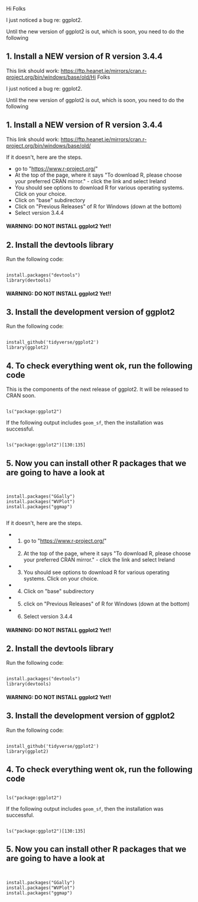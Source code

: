 Hi Folks

I just noticed a bug re: ggplot2.

Until the new version of ggplot2 is out, which is soon, you need to do the following

## 1. Install a NEW version of R version 3.4.4

This link should work: https://ftp.heanet.ie/mirrors/cran.r-project.org/bin/windows/base/old/Hi Folks

I just noticed a bug re: ggplot2.

Until the new version of ggplot2 is out, which is soon, you need to do the following

## 1. Install a NEW version of R version 3.4.4

This link should work: https://ftp.heanet.ie/mirrors/cran.r-project.org/bin/windows/base/old/

If it doesn't, here are the steps.

* go to "https://www.r-project.org/"
* At the top of the page, where it says "To download R, please choose your preferred CRAN mirror." - click the link and select Ireland
* You should see options to download R for various operating systems.  Click on your choice.
* Click on "base" subdirectory
* Click on "Previous Releases" of R for Windows (down at the bottom)
* Select version 3.4.4

#### WARNING: DO NOT INSTALL ggplot2 Yet!! 

## 2. Install the devtools library

Run the following code:

<pre><code>  
install.packages("devtools")
library(devtools)
</code></pre>

#### WARNING: DO NOT INSTALL ggplot2 Yet!!

## 3. Install the development version of ggplot2

Run the following code:

<pre><code>
install_github('tidyverse/ggplot2')
library(ggplot2)
</code></pre>

## 4. To check everything went ok, run the following code

This is the components of the next release of ggplot2. It will be released to CRAN soon.
<pre><code>
ls("package:ggplot2")
</code></pre>

If the following output includes ``geom_sf``, then the installation was successful.

<pre><code>
ls("package:ggplot2")[130:135]
</code></pre>

## 5. Now you can install other R packages that we are going to have a look at

<pre><code>

install.packages("GGally")
install.packages("WVPlot")
install.packages("ggmap")

</code></pre>



If it doesn't, here are the steps.

* 1.  go to "https://www.r-project.org/"
* 2.  At the top of the page, where it says "To download R, please choose your preferred CRAN mirror." - click the link and select Ireland
* 3. You should see options to download R for various operating systems.  Click on your choice.
* 4. Click on "base" subdirectory
* 5. click on "Previous Releases" of R for Windows (down at the bottom)
* 6. Select version 3.4.4

#### WARNING: DO NOT INSTALL ggplot2 Yet!! 

## 2. Install the devtools library

Run the following code:

<pre><code>  
install.packages("devtools")
library(devtools)
</code></pre>

#### WARNING: DO NOT INSTALL ggplot2 Yet!!

## 3. Install the development version of ggplot2

Run the following code:

<pre><code>
install_github('tidyverse/ggplot2')
library(ggplot2)
</code></pre>

## 4. To check everything went ok, run the following code

<pre><code>
ls("package:ggplot2")
</code></pre>

If the following output includes ``geom_sf``, then the installation was successful.

<pre><code>
ls("package:ggplot2")[130:135]
</code></pre>

## 5. Now you can install other R packages that we are going to have a look at

<pre><code>

install.packages("GGally")
install.packages("WVPlot")
install.packages("ggmap")

</code></pre>

